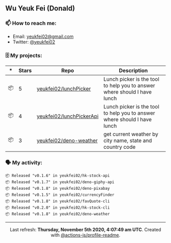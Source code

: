 ## Wu Yeuk Fei (Donald)

### 📫 How to reach me:

- Email: [yeukfei02@gmail.com](yeukfei02@gmail.com)
- Twitter: [@yeukfei02](https://twitter.com/yeukfei02)

### 🗄 My projects:

|*|Stars|Repo|Description|
|---|---|---|---|
| 📦 | 5 | [yeukfei02/lunchPicker](https://github.com/yeukfei02/lunchPicker) | Lunch picker is the tool to help you to answer where should I have lunch |
| 📦 | 4 | [yeukfei02/lunchPickerApi](https://github.com/yeukfei02/lunchPickerApi) | Lunch picker is the tool to help you to answer where should I have lunch |
| 📦 | 3 | [yeukfei02/deno-weather](https://github.com/yeukfei02/deno-weather) | get current weather by city name, state and country code |

### 🗣 My activity:

```
📦 Released "v0.1.6" in yeukfei02/hk-stock-api
📦 Released "v0.1.7" in yeukfei02/deno-giphy-api
📦 Released "v0.1.8" in yeukfei02/deno-pixabay
📦 Released "v0.1.5" in yeukfei02/currencyFinder
📦 Released "v0.1.8" in yeukfei02/favQuote-cli
📦 Released "v0.2.0" in yeukfei02/hk-stock-cli
📦 Released "v0.1.8" in yeukfei02/deno-weather
```

<!-- <img src="https://github-readme-stats.vercel.app/api?username=yeukfei02&show_icons=true&count_private=true&theme=radical" />

<img src="https://github-readme-stats.vercel.app/api/top-langs/?username=yeukfei02&theme=radical" /> -->

---

<p align="center">Last refresh: <b>Thursday, November 5th 2020, 4:07:49 am UTC</b>. Created with <a href=https://github.com/marketplace/actions/profile-readme>@actions-js/profile-readme</a>.</p>
